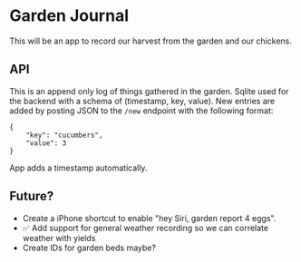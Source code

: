 # Garden Journal

This will be an app to record our harvest from the garden and our chickens.

## API

This is an append only log of things gathered in the garden.  Sqlite used for the backend with a schema of (timestamp, key, value).  New entries are added by posting JSON to the `/new` endpoint with the following format:


```
{
    "key": "cucumbers",
    "value": 3
}
```

App adds a timestamp automatically.

## Future?

- Create a iPhone shortcut to enable "hey Siri, garden report 4 eggs".
- ✅ Add support for general weather recording so we can correlate weather with
yields
- Create IDs for garden beds maybe?
